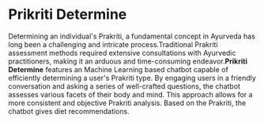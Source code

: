# Prikriti Determine
Determining an individual's Prakriti, a fundamental concept in Ayurveda has long been a challenging and intricate process.Traditional Prakriti assessment methods required extensive consultations with Ayurvedic practitioners, making it an arduous and time-consuming endeavor.**Prikriti Determine** features an Machine Learning based chatbot capable of efficiently determining a user's Prakriti type. By engaging users in a friendly conversation and asking a series of well-crafted questions, the chatbot assesses various facets of their body and mind. This approach allows for a more consistent and objective Prakriti analysis. Based on the Prakriti, the chatbot gives diet recommendations. 
